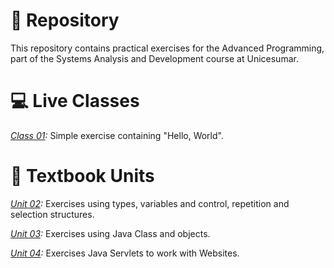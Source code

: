 # 📁 Repository
This repository contains practical exercises for the Advanced Programming, part of the Systems Analysis and Development course at Unicesumar.

# 💻 Live Classes
*[Class 01](./Class01/src/Class01.java):*
Simple exercise containing "Hello, World".

# 📖 Textbook Units
*[Unit 02](./Unit02/src/Unit02.java):*
Exercises using types, variables and control, repetition and selection structures.

*[Unit 03](./Unit03/src/Unit03.java):*
Exercises using Java Class and objects.

*[Unit 04](./Unit03/src/Unit03.java):*
Exercises Java Servlets to work with Websites.